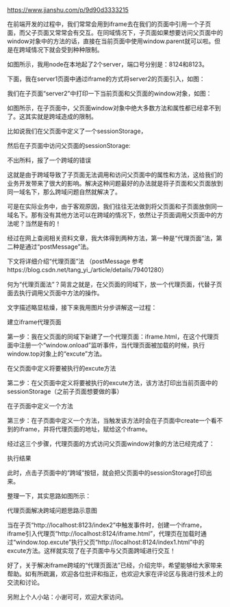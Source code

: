 https://www.jianshu.com/p/9d90d3333215



在前端开发的过程中，我们常常会用到iframe去在我们的页面中引用一个子页面，而父子页面又常常会有交互。在同域情况下，子页面如果想要访问父页面中的window对象中的方法的话，直接在当前页面中使用window.parent就可以啦。但是在跨域情况下就会受到种种限制。







如图所示，我用node在本地起了2个server，端口号分别是：8124和8123。



下面，我在server1页面中通过iframe的方式将server2的页面引入，如图：











我们在子页面“server2”中打印一下当前页面和父页面的window对象，如图：









如图所示，在子页面中，父页面window对象中绝大多数方法和属性都已经拿不到了。这其实就是跨域造成的限制。



比如说我们在父页面中定义了一个sessionStorage，









然后在子页面中访问父页面的sessionStorage:





不出所料，报了一个跨域的错误









这就是由于跨域导致了子页面无法调用和访问父页面中的属性和方法，这给我们的业务开发带来了很大的影响。解决这种问题最好的办法就是将子页面和父页面放到同一域名下，那么跨域问题自然就解决了。



可是在实际业务中，由于客观原因，我们往往无法做到将父页面和子页面放倒同一域名下。那有没有其他方法可以在跨域的情况下，依然让子页面调用父页面中的方法呢？当然是有的！



经过在网上查阅相关资料文章，我大体得到两种方法，第一种是“代理页面”法，第二种是通过“postMessage”法。



下文将详细介绍“代理页面”法  （postMessage 参考https://blog.csdn.net/tang_yi_/article/details/79401280）



何为“代理页面法”？简言之就是，在父页面的同域下，放一个代理页面，代替子页面去执行调用父页面中方法的操作。



文字描述略显枯燥，接下来我用图片分步讲解这一过程：







建立iframe代理页面

第一步：我在父页面的同域下新建了一个代理页面：iframe.html，在这个代理页面中注册一个“window.onload”监听事件，当代理页面被加载的时候，执行window.top对象上的“excute”方法。







在父页面中定义将要被执行的excute方法

第二步：在父页面中定义将要被执行的excute方法，该方法打印出当前页面中的sessionStorage（之前子页面想要做的事）







在子页面中定义一个方法

第三步：在子页面中定义一个方法，当触发该方法时会在子页面中create一个看不到的iframe，并将代理页面的地址，赋给这个iframe。



经过这三个步骤，代理页面的方式访问父页面window对象的方法已经完成了：



执行结果

此时，点击子页面中的“跨域”按钮，就会把父页面中的sessionStorage打印出来。



整理一下，其实思路如图所示：







代理页面解决跨域问题思路示意图

当在子页“http://localhost:8123/index2”中触发事件时，创建一个iframe，iframe引入代理页“http://localhost:8124/iframe.html”，代理页在加载时通过“window.top.excute”执行父页“http://localhost:8124/index1.html”中的excute方法。这样就实现了在子页面中与父页面跨域进行交互！



好了，关于解决iframe跨域的“代理页面法”已经，介绍完毕，希望能够给大家带来帮助。如有所疏漏，欢迎各位批评和指正，也欢迎大家在评论区与我进行技术上的交流和讨论。



另附上个人小站：小谢可可，欢迎大家访问。